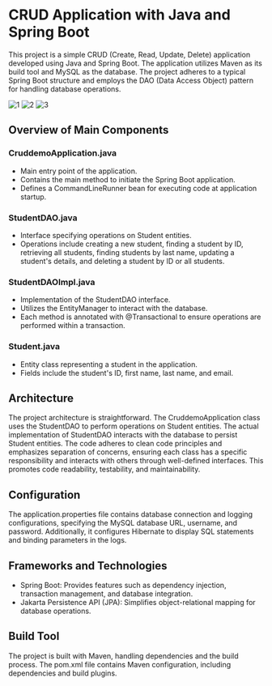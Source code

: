 # CRUD Application with Java and Spring Boot

This project is a simple CRUD (Create, Read, Update, Delete) application developed using Java and Spring Boot. The application utilizes Maven as its build tool and MySQL as the database. The project adheres to a typical Spring Boot structure and employs the DAO (Data Access Object) pattern for handling database operations.

![1](https://github.com/baderbenlhachemi/cruddemo/assets/88034249/bd8d4921-cdb4-4426-aa19-c27d40640d14)
![2](https://github.com/baderbenlhachemi/cruddemo/assets/88034249/f42c2a52-1fc5-459c-96b9-23b0cb3226dd)
![3](https://github.com/baderbenlhachemi/cruddemo/assets/88034249/96f8b554-332e-45e8-9f3c-90d2ad2a3a4c)

## Overview of Main Components

### CruddemoApplication.java
- Main entry point of the application.
- Contains the main method to initiate the Spring Boot application.
- Defines a CommandLineRunner bean for executing code at application startup.

### StudentDAO.java
- Interface specifying operations on Student entities.
- Operations include creating a new student, finding a student by ID, retrieving all students, finding students by last name, updating a student's details, and deleting a student by ID or all students.

### StudentDAOImpl.java
- Implementation of the StudentDAO interface.
- Utilizes the EntityManager to interact with the database.
- Each method is annotated with @Transactional to ensure operations are performed within a transaction.

### Student.java
- Entity class representing a student in the application.
- Fields include the student's ID, first name, last name, and email.

## Architecture

The project architecture is straightforward. The CruddemoApplication class uses the StudentDAO to perform operations on Student entities. The actual implementation of StudentDAO interacts with the database to persist Student entities. The code adheres to clean code principles and emphasizes separation of concerns, ensuring each class has a specific responsibility and interacts with others through well-defined interfaces. This promotes code readability, testability, and maintainability.

## Configuration

The application.properties file contains database connection and logging configurations, specifying the MySQL database URL, username, and password. Additionally, it configures Hibernate to display SQL statements and binding parameters in the logs.

## Frameworks and Technologies

- Spring Boot: Provides features such as dependency injection, transaction management, and database integration.
- Jakarta Persistence API (JPA): Simplifies object-relational mapping for database operations.

## Build Tool

The project is built with Maven, handling dependencies and the build process. The pom.xml file contains Maven configuration, including dependencies and build plugins.
